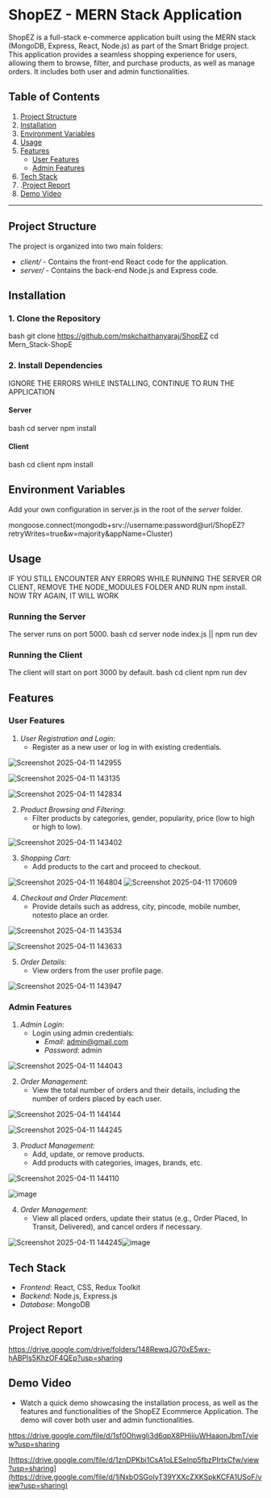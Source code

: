 # ShopEZ - MERN Stack Application

ShopEZ is a full-stack e-commerce application built using the MERN stack (MongoDB, Express, React, Node.js) as part of the Smart Bridge project. This application provides a seamless shopping experience for users, allowing them to browse, filter, and purchase products, as well as manage orders. It includes both user and admin functionalities.

## Table of Contents

1. [Project Structure](#project-structure)
2. [Installation](#installation)
3. [Environment Variables](#environment-variables)
4. [Usage](#usage)
5. [Features](#features)
   - [User Features](#user-features)
   - [Admin Features](#admin-features)
6. [Tech Stack](#tech-stack)
7. .[Project Report](#project-report)
8. [Demo Video](#demo-video)

---

## Project Structure

The project is organized into two main folders:

- _client/_ - Contains the front-end React code for the application.
- _server/_ - Contains the back-end Node.js and Express code.

## Installation

### 1. Clone the Repository

bash
git clone https://github.com/mskchaithanyaraj/ShopEZ
cd Mern_Stack-ShopE

### 2. Install Dependencies

IGNORE THE ERRORS WHILE INSTALLING, CONTINUE TO RUN THE APPLICATION

#### Server

bash
cd server
npm install

#### Client

bash
cd client
npm install

## Environment Variables

Add your own configuration in server.js in the root of the _server_ folder.

mongoose.connect(mongodb+srv://username:password@url/ShopEZ?retryWrites=true&w=majority&appName=Cluster)

## Usage

IF YOU STILL ENCOUNTER ANY ERRORS WHILE RUNNING THE SERVER OR CLIENT, REMOVE THE NODE_MODULES FOLDER AND RUN npm install. NOW TRY AGAIN, IT WILL WORK

### Running the Server

The server runs on port 5000.
bash
cd server
node index.js || npm run dev

### Running the Client

The client will start on port 3000 by default.
bash
cd client
npm run dev

## Features

### User Features

1. _User Registration and Login_:
   - Register as a new user or log in with existing credentials.

![Screenshot 2025-04-11 142955](https://github.com/user-attachments/assets/508ad3a0-6334-4e09-b2ba-b9338c30fd56)

![Screenshot 2025-04-11 143135](https://github.com/user-attachments/assets/adc9955b-619b-49eb-9b80-c19a0f006f3d)

![Screenshot 2025-04-11 142834](https://github.com/user-attachments/assets/2e4bfcdd-1343-45bc-9270-4f91321ec0e4)

2. _Product Browsing and Filtering_:
   - Filter products by categories, gender, popularity, price (low to high or high to low).

![Screenshot 2025-04-11 143402](https://github.com/user-attachments/assets/67dbaee7-13a6-48ee-ba5a-59ea050d6cd2)

3. _Shopping Cart_:
   - Add products to the cart and proceed to checkout.

![Screenshot 2025-04-11 164804](https://github.com/user-attachments/assets/85609028-bc6c-44ac-bcb2-465151a9ba5c)
![Screenshot 2025-04-11 170609](https://github.com/user-attachments/assets/136f11ff-c3bb-4dda-a278-861dd072d6de)

4. _Checkout and Order Placement_:
   - Provide details such as address, city, pincode, mobile number, notesto place an order.

![Screenshot 2025-04-11 143534](https://github.com/user-attachments/assets/a81295aa-db83-4cee-9596-78e293e220b6)

![Screenshot 2025-04-11 143633](https://github.com/user-attachments/assets/3b393591-da0a-43b3-b717-34533cfdf8de)

5. _Order Details_:
   - View orders from the user profile page.

![Screenshot 2025-04-11 143947](https://github.com/user-attachments/assets/abc996ef-efdb-4921-adf2-b89761228c9d)

### Admin Features

1. _Admin Login_:
   - Login using admin credentials:
     - _Email_: admin@gmail.com
     - _Password_: admin

![Screenshot 2025-04-11 144043](https://github.com/user-attachments/assets/9d1689e7-1457-4a11-b247-4472dde8741f)

2. _Order Management_:
   - View the total number of orders and their details, including the number of orders placed by each user.

![Screenshot 2025-04-11 144144](https://github.com/user-attachments/assets/6983805c-c3d8-43f1-a247-2431491adc39)

![Screenshot 2025-04-11 144245](https://github.com/user-attachments/assets/ae4b46a4-5309-4484-8934-3086603c26f6)

3. _Product Management_:
   - Add, update, or remove products.
   - Add products with categories, images, brands, etc.

![Screenshot 2025-04-11 144110](https://github.com/user-attachments/assets/70d43c2d-fb2d-4fba-9d36-4bc96edfde1f)

![image](https://github.com/user-attachments/assets/4b4df83d-5ff2-471f-869a-8019e9455a2e)

4. _Order Management_:
   - View all placed orders, update their status (e.g., Order Placed, In Transit, Delivered), and cancel orders if necessary.

![Screenshot 2025-04-11 144245](https://github.com/user-attachments/assets/b6387410-bd27-4c96-aeeb-8b28f5c170fc)![image](https://github.com/user-attachments/assets/e0a86630-c973-4c9f-8116-bbd0b5a69668)

## Tech Stack

- _Frontend_: React, CSS, Redux Toolkit
- _Backend_: Node.js, Express.js
- _Database_: MongoDB

## Project Report

https://drive.google.com/drive/folders/148RewqJG70xE5wx-hABPls5KhzOF4QEp?usp=sharing

## Demo Video

- Watch a quick demo showcasing the installation process, as well as the features and functionalities of the ShopEZ Ecommerce Application. The demo will cover both user and admin functionalities.

https://drive.google.com/file/d/1sf0OhwgIi3d6qpX8PHjiiuWHaaonJbmT/view?usp=sharing

[https://drive.google.com/file/d/1znDPKbi1CsA1oLESelnp5fbzPIrtxCfw/view?usp=sharing](https://drive.google.com/file/d/1jNxbOSGoIyT39YXXcZXKSpkKCFA1USoF/view?usp=sharing)
